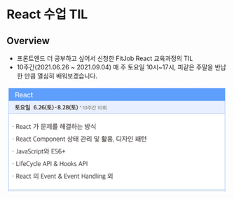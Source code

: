 # React 수업 TIL

## Overview 
- 프론트엔드 더 공부하고 싶어서 신청한 FitJob React 교육과정의 TIL
- 10주간(2021.06.26 ~ 2021.09.04) 매 주 토요일 10시~17시, 피같은 주말을 반납한 만큼 열심히 배워보겠습니다.

![](./react_curriculum.png)